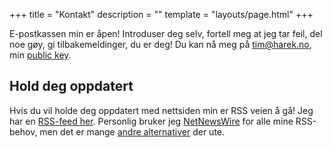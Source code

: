 +++
title = "Kontakt"
description = ""
template = "layouts/page.html"
+++

E-postkassen min er åpen! Introduser deg selv, fortell meg at jeg tar feil,
del noe gøy, gi tilbakemeldinger, du er deg! Du kan nå meg på
[tim@harek.no](mailto:tim@harek.no), min [public key](@/connect/key.md).

## Hold deg oppdatert

Hvis du vil holde deg oppdatert med nettsiden min er RSS veien å gå! Jeg har en
[RSS-feed her](/rss.xml). Personlig bruker jeg
[NetNewsWire](https://netnewswire.com) for alle mine RSS-behov, men det er mange
[andre alternativer](https://alternativeto.net/software/netnewswire/) der ute.
